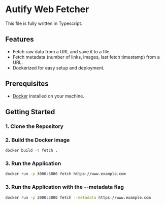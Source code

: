 # Autify Web Fetcher

This file is fully written in Typescript.

## Features

- Fetch raw data from a URL and save it to a file.
- Fetch metadata (number of links, images, last fetch timestamp) from a URL.
- Dockerized for easy setup and deployment.

## Prerequisites

- [Docker](https://www.docker.com/) installed on your machine.

## Getting Started

### 1. Clone the Repository
### 2. Build the Docker image

```bash
docker build -t fetch .
```

### 3. Run the Application
```bash
docker run -p 3000:3000 fetch https://www.example.com
```

### 3. Run the Application with the --metadata flag
```bash
docker run -p 3000:3000 fetch --metadata https://www.example.com
```
